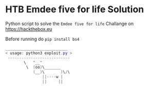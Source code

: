 # HTB Emdee five for life Solution
Python script to solve the `Emdee five for life` Challange on https://hackthebox.eu

Before running do `pip install bs4`

```powershell
___________________________
< usage: python3 exploit.py >
 ---------------------------
        \   ^__^
         \  (oo)\_______
            (__)\       )\/\
                ||----w |
                ||     ||
```                
